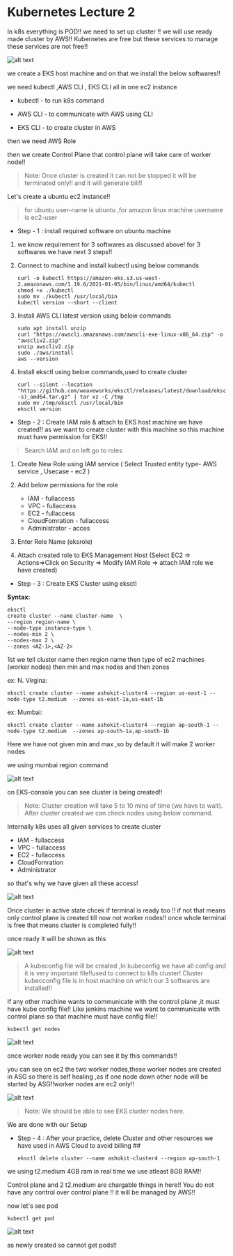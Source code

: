 # Kubernetes Lecture 2

In k8s everything is POD!! we need to set up cluster !! we will use ready made cluster by AWS!! Kubernetes are free but these services to manage these services are not free!!


![alt text](image.png)

we create a EKS host machine and on that we install the below softwares!!

we need kubectl ,AWS CLI , EKS CLI all in one ec2 instance 

- kubectl - to run k8s command

- AWS CLI - to communicate with AWS using CLI

- EKS CLI - to create cluster in AWS

then we need AWS Role

then we create Control Plane that control plane will take care of worker node!!

>Note: Once cluster is created it can not be stopped it will be terminated only!! and it will generate bill!!

Let's create a ubuntu ec2 instance!!

>for ubuntu user-name is ubuntu ,for amazon linux machine username is ec2-user

-  Step - 1 : install required software on ubuntu machine

1) we know requirement  for 3 softwares as discussed above! for 3 softwares we have next 3 steps!!

2) Connect to machine and install kubectl using below commands  

	```
	curl -o kubectl https://amazon-eks.s3.us-west-2.amazonaws.com/1.19.6/2021-01-05/bin/linux/amd64/kubectl
	chmod +x ./kubectl
	sudo mv ./kubectl /usr/local/bin
	kubectl version --short --client
	```
3) Install AWS CLI latest version using below commands 

	```
	sudo apt install unzip
	curl "https://awscli.amazonaws.com/awscli-exe-linux-x86_64.zip" -o "awscliv2.zip"
	unzip awscliv2.zip
	sudo ./aws/install
	aws --version
	```

4) Install eksctl using below commands,used to create cluster

	```
	curl --silent --location "https://github.com/weaveworks/eksctl/releases/latest/download/eksctl_$(uname -s)_amd64.tar.gz" | tar xz -C /tmp
	sudo mv /tmp/eksctl /usr/local/bin
	eksctl version
	```
-  Step - 2 : Create IAM role & attach to EKS host machine we have created!! as we want to create cluster with this machine so this machine must have permission for EKS!!

> Search IAM and on left go to roles

1) Create New Role using IAM service ( Select Trusted entity type- AWS service , Usecase - ec2 ) 	

2) Add below permissions for the role <br/>
	- IAM - fullaccess <br/>
	- VPC - fullaccess <br/>
	- EC2 - fullaccess  <br/>
	- CloudFomration - fullaccess  <br/>
	- Administrator - acces <br/>
		
3) Enter Role Name (eksrole) 

4) Attach created role to EKS Management Host (Select EC2 => Actions=>Click on Security => Modify IAM Role => attach IAM role we have created) 

- Step - 3 : Create EKS Cluster using eksctl 

**Syntax:** 
```text
eksctl 
create cluster --name cluster-name  \
--region region-name \
--node-type instance-type \
--nodes-min 2 \
--nodes-max 2 \ 
--zones <AZ-1>,<AZ-2>
```

1st we tell cluster name then region name then type of ec2 machines (worker nodes) then min and max nodes and then zones

ex: N. Virgina: <br/>

`
eksctl create cluster --name ashokit-cluster4 --region us-east-1 --node-type t2.medium  --zones us-east-1a,us-east-1b
`

ex: Mumbai: <br/>

`
eksctl create cluster --name ashokit-cluster4 --region ap-south-1 --node-type t2.medium  --zones ap-south-1a,ap-south-1b
`


Here we have not given min and max ,so by default it will make 2 worker nodes

we using mumbai region command 

![alt text](image-1.png)

on EKS-console you can see cluster is being created!!

> Note: Cluster creation will take 5 to 10 mins of time (we have to wait). After cluster created we can check nodes using below command.

Internally k8s uses all given services to create cluster

- IAM - fullaccess 
- VPC - fullaccess 
- EC2 - fullaccess  
- CloudFomration 
- Administrator 

so that's why we have given all these access!

![alt text](image-2.png) 

Once cluster in active state chcek if terminal is ready too !! if not that means only control plane is created till now not worker nodes!! once whole terminal is free that means cluster is completed fully!!

once ready it will be shown as this

![alt text](image-3.png)

>A kubeconfig file will be created ,In kubeconfig we have all config and it is very important file!!used to connect to k8s cluster! Cluster kubecconfig file is in host machine on which our 3 softwares are installed!!

If any other machine wants to communicate with the control plane ,it must have kube config file!!
Like jenkins machine we want to communicate with control plane so that machine must have config file!!

`
 kubectl get nodes  
`

![alt text](image-4.png)

once worker node ready you can see it by this commands!!

you can see on ec2 the two worker nodes,these worker nodes are created in ASG so there is self healing ,as if one node down other node will be started by ASG!!worker nodes are ec2 only!!


![alt text](image-5.png)

> Note: We should be able to see EKS cluster nodes here.

 We are done with our Setup 
	
- Step - 4 : After your practice, delete Cluster and other resources we have used in AWS Cloud to avoid billing ##

	```text
	eksctl delete cluster --name ashokit-cluster4 --region ap-south-1
	```

we using t2.medium 4GB ram in real time we use atleast 8GB RAM!!

Control plane and 2 t2.medium are chargable things in here!! You do not have any control over control plane !! it will be managed by AWS!!


now let's see pod

`
kubectl get pod
`

![alt text](image-6.png)

as newly created so cannot get pods!!